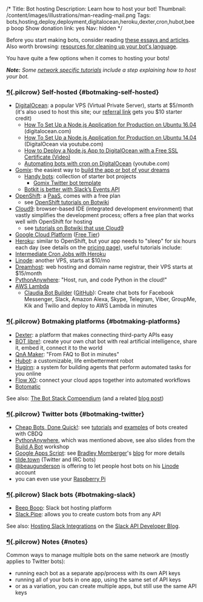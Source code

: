 /*
Title: Bot hosting
Description: Learn how to host your bot!
Thumbnail: /content/images/illustrations/man-reading-mail.png
Tags: bots,hosting,deploy,deployment,digitalocean,heroku,dexter,cron,hubot,beep boop
Show donation link: yes
Nav: hidden
*/

<div class="note">
  <p>Before you start making bots, consider reading <a href="/bot-ethics">these essays and articles</a>. Also worth browsing: <a href="/resources/libraries-frameworks/#language">resources for cleaning up your bot's language</a>.
  </p>
</div>

You have quite a few options when it comes to hosting your bots!

***Note:** Some [network specific tutorials](/tutorials/network-specific-tutorials) include a step explaining how to host your bot.*


### [¶](#botmaking-self-hosted){.pilcrow} Self-hosted {#botmaking-self-hosted}
- [DigitalOcean](https://digitalocean.com/): a popular VPS (Virtual Private Server), starts at $5/month (it's also used to host this site; our [referral link](https://www.digitalocean.com/?refcode=9e279abc3337) gets you $10 starter credit)
  - [How To Set Up a Node.js Application for Production on Ubuntu 16.04](https://www.digitalocean.com/community/tutorials/how-to-set-up-a-node-js-application-for-production-on-ubuntu-16-04) (digitalocean.com)
  - [How To Set Up a Node.js Application for Production on Ubuntu 14.04](https://www.youtube.com/watch?v=Jsmeh7q9Qv4) (DigitalOcean via youtube.com)
  - [How to Deploy a Node.js App to DigitalOcean with a Free SSL Certificate (Video)](https://www.youtube.com/watch?v=kR06NoSzAXY&feature=youtu.be)
  - [Automating bots with cron on DigitalOcean](http://www.colewillsea.com/blog/do-cron) (youtube.com)
- [Gomix](https://gomix.com/): the easiest way to [build the app or bot of your dreams](https://gomix.com/community/handy-bots)
  - [Handy bots](https://gomix.com/community/handy-bots): collection of starter bot projects
    - [Gomix Twitter bot template](https://gomix.com/#!/project/twitterbot)
  - [Botkit is better with Slack’s Events API](https://medium.com/slack-developer-blog/botkit-is-better-with-slacks-events-api-f9a27e051591)
- [OpenShift](https://www.openshift.com/): a [PaaS](https://en.wikipedia.org/wiki/Platform_as_a_service), comes with a free plan
  - see [OpenShift tutorials on Botwiki](/tag/tutorial+openshift)
- [Cloud9](https://c9.io/): browser-based IDE (integrated development environment) that vastly simplifies the development process; offers a free plan that works well with OpenShift for hosting
  - see [tutorials on Botwiki that use Cloud9](/tag/tutorial+cloud9)
- [Google Cloud Platform](https://cloud.google.com/) ([Free Tier](https://cloud.google.com/free/))
- [Heroku](https://www.heroku.com): similar to OpenShift, but your app needs to "sleep" for six hours each day (see details on the [pricing page](https://www.heroku.com/pricing)), useful tutorials include:
 - [Intermediate Cron Jobs with Heroku](http://blog.andyjiang.com/intermediate-cron-jobs-with-heroku/)
- [Linode](https://www.linode.com/): another VPS, starts at $10/mo
- [Dreamhost](https://www.dreamhost.com/): web hosting and domain name registrar, their VPS starts at $15/month
- [PythonAnywhere](https://www.pythonanywhere.com/): "Host, run, and code Python in the cloud!"
- [AWS Lambda](https://aws.amazon.com/lambda/)
  - [Claudia Bot Builder](https://claudiajs.com/claudia-bot-builder.html) ([GitHub](https://github.com/claudiajs/claudia-bot-builder)): Create chat bots for Facebook Messenger, Slack, Amazon Alexa, Skype, Telegram, Viber, GroupMe, Kik and Twilio and deploy to AWS Lambda in minutes

### [¶](#botmaking-platforms){.pilcrow} Botmaking platforms {#botmaking-platforms}

- [Dexter](https://rundexter.com/): a platform that makes connecting third-party APIs easy
- [BOT libre!](http://www.botlibre.com/): create your own chat bot with real artificial intelligence, share it, embed it, connect it to the world
- [QnA Maker](https://qnamaker.ai/): "From FAQ to Bot in minutes"
- [Hubot](https://hubot.github.com/): a customizable, life embetterment robot
- [Huginn](https://github.com/cantino/huginn): a system for building agents that perform automated tasks for you online
- [Flow XO](https://flowxo.com/): connect your cloud apps together into automated workflows
- [Botomatic](http://www.botomatic.co/)

See also: [The Bot Stack Compendium](https://airtable.com/shrozHdLLjfpqh8SR) (and a related [blog post](https://medium.com/ddouble/how-to-build-your-best-bot-the-bot-stack-compendium-90a90660167a))

### [¶](#botmaking-twitter){.pilcrow} Twitter bots {#botmaking-twitter}

- [Cheap Bots, Done Quick!](http://cheapbotsdonequick.com/): see [tutorials](/tutorials/twitterbots/#cheap-bots-done-quick) and [examples](/tag/cheapbotsdonequick) of bots created with CBDQ
- [PythonAnywhere](https://www.pythonanywhere.com/), which was mentioned above, see also slides from the [Build A Bot](https://tpinecone.gitbooks.io/build-a-bot-workshop/content/index.html) workshop
- [Google Apps Script](https://script.google.com/d/11dB74uW9VLpgvy1Ax3eBZ8J7as0ZrGtx4BPw7RKK-JQXyAJHBx98pY-7/edit?usp=sharing): see [Bradley Momberger](https://twitter.com/air_hadoken)'s [blog](http://airhadoken.github.io/2015/06/29/twitter-lib-explained.html) for more details
- [tilde.town](http://tilde.town/) (Twitter and IRC bots)
- [@beaugunderson](https://twitter.com/beaugunderson) is offering to let people host bots on his [Linode](https://www.linode.com/) account
- you can even use your [Raspberry Pi](http://www.instructables.com/id/Raspberry-Pi-Twitterbot/)


### [¶](#botmaking-slack){.pilcrow} Slack bots {#botmaking-slack}

- [Beep Boop](https://beepboophq.com): Slack bot hosting platform
- [Slack.Pipe](http://slack.datastack.co/): allows you to create custom bots from any API


See also: [Hosting Slack Integrations](https://medium.com/slack-developer-blog/hosting-slack-integrations-79f3d4b04dd6) on the [Slack API Developer Blog](https://medium.com/slack-developer-blog).


### [¶](#notes){.pilcrow} Notes {#notes}

Common ways to manage multiple bots on the same network are (mostly applies to Twitter bots):

- running each bot as a separate app/process with its own API keys
- running all of your bots in one app, using the same set of API keys
- or as a variation, you can create multiple apps, but still use the same API keys

